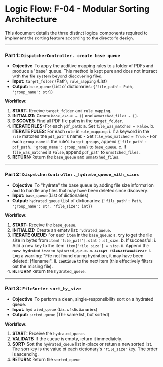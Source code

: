 # Logic Flow: F-04 - Modular Sorting Architecture

This document details the three distinct logical components required to implement the sorting feature according to the director's design.

---

### **Part 1: `DispatcherController._create_base_queue`**

-   **Objective:** To apply the additive mapping rules to a folder of PDFs and produce a "base" queue. This method is kept pure and does not interact with the file system beyond discovering files.
-   **Input:** `target_folder` (Path), `rule_mapping` (List)
-   **Output:** `base_queue` (List of dictionaries: `{'file_path': Path, 'group_name': str}`)

**Workflow:**
1.  **START:** Receive `target_folder` and `rule_mapping`.
2.  **INITIALIZE:** Create `base_queue = []` and `unmatched_files = []`.
3.  **DISCOVER:** Find all PDF file paths in the `target_folder`.
4.  **ITERATE FILES:** For each `pdf_path`:
    a. Set `file_was_matched = False`.
    b. **ITERATE RULES:** For each `rule` in `rule_mapping`:
        i. If a keyword in the `rule` matches the `pdf_path`'s name:
            - Set `file_was_matched = True`.
            - For each `group_name` in the rule's `target_groups`, append `{'file_path': pdf_path, 'group_name': group_name}` to `base_queue`.
    c. If `file_was_matched` is `False`, append `pdf_path` to `unmatched_files`.
5.  **RETURN:** Return the `base_queue` and `unmatched_files`.

---

### **Part 2: `DispatcherController._hydrate_queue_with_sizes`**

-   **Objective:** To "hydrate" the base queue by adding file size information and to handle any files that may have been deleted since discovery.
-   **Input:** `base_queue` (List of dictionaries)
-   **Output:** `hydrated_queue` (List of dictionaries: `{'file_path': Path, 'group_name': str, 'file_size': int}`)

**Workflow:**
1.  **START:** Receive the `base_queue`.
2.  **INITIALIZE:** Create an empty list: `hydrated_queue`.
3.  **ITERATE QUEUE:** For each `item` in the `base_queue`:
    a. **`try`** to get the file size in bytes from `item['file_path'].stat().st_size`.
    b. If successful:
        i. Add a new key to the item: `item['file_size'] = size`.
        ii. Append the now-hydrated `item` to `hydrated_queue`.
    c. **`except FileNotFoundError`**:
        i. Log a warning: "File not found during hydration, it may have been deleted: [filename]".
        ii. **`continue`** to the next item (this effectively filters out the missing file).
4.  **RETURN:** Return the `hydrated_queue`.

---

### **Part 3: `FileSorter.sort_by_size`**

-   **Objective:** To perform a clean, single-responsibility sort on a hydrated queue.
-   **Input:** `hydrated_queue` (List of dictionaries)
-   **Output:** `sorted_queue` (The same list, but sorted)

**Workflow:**
1.  **START:** Receive the `hydrated_queue`.
2.  **VALIDATE:** If the queue is empty, return it immediately.
3.  **SORT:** Sort the `hydrated_queue` list in-place or return a new sorted list. The sort key is the value of each dictionary's `'file_size'` key. The order is ascending.
4.  **RETURN:** Return the `sorted_queue`.